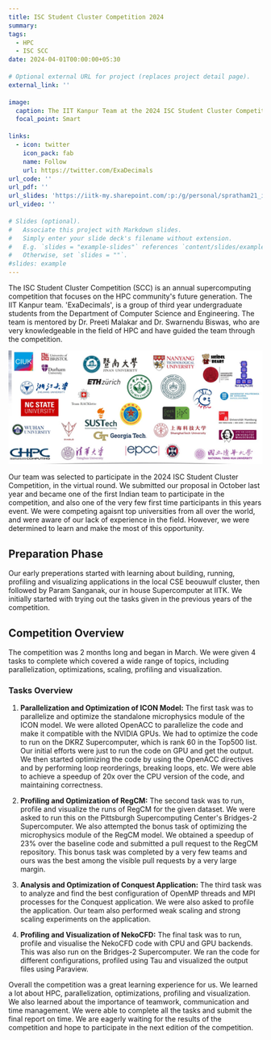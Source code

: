 ```yaml
---
title: ISC Student Cluster Competition 2024
summary: 
tags:
  - HPC
  - ISC SCC
date: 2024-04-01T00:00:00+05:30

# Optional external URL for project (replaces project detail page).
external_link: ''

image:
  caption: The IIT Kanpur Team at the 2024 ISC Student Cluster Competition
  focal_point: Smart

links:
  - icon: twitter
    icon_pack: fab
    name: Follow
    url: https://twitter.com/ExaDecimals
url_code: ''
url_pdf: ''
url_slides: 'https://iitk-my.sharepoint.com/:p:/g/personal/spratham21_iitk_ac_in/ES0TYculjr5LvFX3cIbL9BEBcbJFCOnXQwmbV857FBHeaw'
url_video: ''

# Slides (optional).
#   Associate this project with Markdown slides.
#   Simply enter your slide deck's filename without extension.
#   E.g. `slides = "example-slides"` references `content/slides/example-slides.md`.
#   Otherwise, set `slides = ""`.
#slides: example
---
```


The ISC Student Cluster Competition (SCC) is an annual supercomputing competition that focuses on the HPC community's future generation. 
The IIT Kanpur team. 'ExaDecimals', is a group of third year undergraduate students from the Department of Computer Science and Engineering. The team is mentored by Dr. Preeti Malakar and Dr. Swarnendu Biswas, who are very knowledgeable in the field of HPC and have guided the team through the competition. 

<!-- Insert image -->
![ISC SCC 2024](images/teams.jpeg)

Our team was selected to participate in the 2024 ISC Student Cluster Competition, in the virtual round. We submitted our proposal in October last year and became one of the first Indian team to participate in the competition, and also one of the very few first time participants in this years event. We were competing agaisnt top universities from all over the world, and were aware of our lack of experience in the field. However, we were determined to learn and make the most of this opportunity.

## Preparation Phase
Our early preperations started with learning about building, running, profiling and visualizing applications in the local CSE beouwulf cluster, then followed by Param Sanganak, our in house Supercomputer at IITK. We initially started with trying out the tasks given in the previous years of the competition.
## Competition Overview

The competition was 2 months long and began in March. We were given 4 tasks to complete which covered a wide range of topics, including parallelization, optimizations, scaling, profiling and visualization.

### Tasks Overview
<!-- List of tasks -->
1. **Parallelization and Optimization of ICON Model:**
The first task was to parallelize and optimize the standalone microphysics module of the ICON model. We were alloted OpenACC to parallelize the code and make it compatible with the NVIDIA GPUs. We had to optimize the code to run on the DKRZ Supercomputer, which is rank 60 in the Top500 list. Our initial efforts were just to run the code on GPU and get the output. We then started optimizing the code by using the OpenACC directives and by performing loop reorderings, breaking loops, etc. We were able to achieve a speedup of 20x over the CPU version of the code, and maintaining correctness.

2. **Profiling and Optimization of RegCM:**
The second task was to run, profile and visualize the runs of RegCM for the given dataset. We were asked to run this on the Pittsburgh Supercomputing Center's Bridges-2 Supercomputer. We also attempted the bonus task of optimizing the microphysics module of the RegCM model. We obtained a speedup of 23% over the baseline code and submitted a pull request to the RegCM repository. This bonus task was completed by a very few teams and ours was the best among the visible pull requests by a very large margin.
3. **Analysis and Optimization of Conquest Application:**
The third task was to analyze and find the best configuration of OpenMP threads and MPI processes for the Conquest application. We were also asked to profile the application. Our team also performed weak scaling and strong scaling experiments on the application.

4. **Profiling and Visualization of NekoCFD:**
The final task was to run, profile and visualise the NekoCFD code with CPU and GPU backends. This was also run on the Bridges-2 Supercomputer. We ran the code for different configurations, profiled using Tau and visualized the output files using Paraview.


Overall the competition was a great learning experience for us. We learned a lot about HPC, parallelization, optimizations, profiling and visualization. We also learned about the importance of teamwork, communication and time management. We were able to complete all the tasks and submit the final report on time. We are eagerly waiting for the results of the competition and hope to participate in the next edition of the competition.
